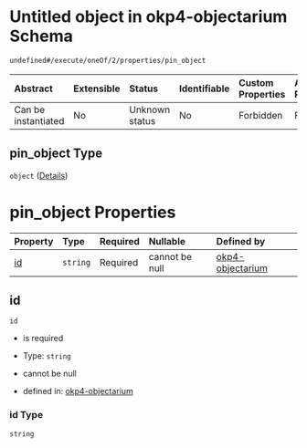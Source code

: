 # Untitled object in okp4-objectarium Schema

```txt
undefined#/execute/oneOf/2/properties/pin_object
```

| Abstract            | Extensible | Status         | Identifiable | Custom Properties | Additional Properties | Access Restrictions | Defined In                                                                     |
| :------------------ | :--------- | :------------- | :----------- | :---------------- | :-------------------- | :------------------ | :----------------------------------------------------------------------------- |
| Can be instantiated | No         | Unknown status | No           | Forbidden         | Forbidden             | none                | [okp4-objectarium.json\*](schema/okp4-objectarium.json "open original schema") |

## pin\_object Type

`object` ([Details](okp4-objectarium-executemsg-oneof-pinobject-properties-pin_object.md))

# pin\_object Properties

| Property  | Type     | Required | Nullable       | Defined by                                                                                                                                                              |
| :-------- | :------- | :------- | :------------- | :---------------------------------------------------------------------------------------------------------------------------------------------------------------------- |
| [id](#id) | `string` | Required | cannot be null | [okp4-objectarium](okp4-objectarium-executemsg-oneof-pinobject-properties-pin_object-properties-id.md "undefined#/execute/oneOf/2/properties/pin_object/properties/id") |

## id

`id`

* is required

* Type: `string`

* cannot be null

* defined in: [okp4-objectarium](okp4-objectarium-executemsg-oneof-pinobject-properties-pin_object-properties-id.md "undefined#/execute/oneOf/2/properties/pin_object/properties/id")

### id Type

`string`

